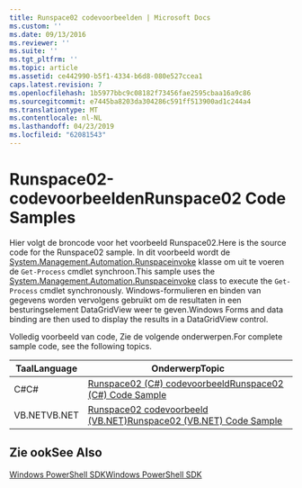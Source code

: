 ```yaml
---
title: Runspace02 codevoorbeelden | Microsoft Docs
ms.custom: ''
ms.date: 09/13/2016
ms.reviewer: ''
ms.suite: ''
ms.tgt_pltfrm: ''
ms.topic: article
ms.assetid: ce442990-b5f1-4334-b6d8-080e527ccea1
caps.latest.revision: 7
ms.openlocfilehash: 1b5977bbc9c08182f73456fae2595cbaa16a9c86
ms.sourcegitcommit: e7445ba8203da304286c591ff513900ad1c244a4
ms.translationtype: MT
ms.contentlocale: nl-NL
ms.lasthandoff: 04/23/2019
ms.locfileid: "62081543"
---
```

# <a name="runspace02-code-samples"></a><span data-ttu-id="9fc5f-102">Runspace02-codevoorbeelden</span><span class="sxs-lookup"><span data-stu-id="9fc5f-102">Runspace02 Code Samples</span></span>

<span data-ttu-id="9fc5f-103">Hier volgt de broncode voor het voorbeeld Runspace02.</span><span class="sxs-lookup"><span data-stu-id="9fc5f-103">Here is the source code for the Runspace02 sample.</span></span> <span data-ttu-id="9fc5f-104">In dit voorbeeld wordt de [System.Management.Automation.Runspaceinvoke](/dotnet/api/System.Management.Automation.RunspaceInvoke) klasse om uit te voeren de `Get-Process` cmdlet synchroon.</span><span class="sxs-lookup"><span data-stu-id="9fc5f-104">This sample uses the [System.Management.Automation.Runspaceinvoke](/dotnet/api/System.Management.Automation.RunspaceInvoke) class to execute the `Get-Process` cmdlet synchronously.</span></span> <span data-ttu-id="9fc5f-105">Windows-formulieren en binden van gegevens worden vervolgens gebruikt om de resultaten in een besturingselement DataGridView weer te geven.</span><span class="sxs-lookup"><span data-stu-id="9fc5f-105">Windows Forms and data binding are then used to display the results in a DataGridView control.</span></span>

<span data-ttu-id="9fc5f-106">Volledig voorbeeld van code, Zie de volgende onderwerpen.</span><span class="sxs-lookup"><span data-stu-id="9fc5f-106">For complete sample code, see the following topics.</span></span>

|<span data-ttu-id="9fc5f-107">Taal</span><span class="sxs-lookup"><span data-stu-id="9fc5f-107">Language</span></span>|<span data-ttu-id="9fc5f-108">Onderwerp</span><span class="sxs-lookup"><span data-stu-id="9fc5f-108">Topic</span></span>|
|--------------|-----------|
|<span data-ttu-id="9fc5f-109">C#</span><span class="sxs-lookup"><span data-stu-id="9fc5f-109">C#</span></span>|[<span data-ttu-id="9fc5f-110">Runspace02 (C#) codevoorbeeld</span><span class="sxs-lookup"><span data-stu-id="9fc5f-110">Runspace02 (C#) Code Sample</span></span>](./runspace02-csharp-code-sample.md)|
|<span data-ttu-id="9fc5f-111">VB.NET</span><span class="sxs-lookup"><span data-stu-id="9fc5f-111">VB.NET</span></span>|[<span data-ttu-id="9fc5f-112">Runspace02 codevoorbeeld (VB.NET)</span><span class="sxs-lookup"><span data-stu-id="9fc5f-112">Runspace02 (VB.NET) Code Sample</span></span>](./runspace02-vb-net-code-sample.md)|

## <a name="see-also"></a><span data-ttu-id="9fc5f-113">Zie ook</span><span class="sxs-lookup"><span data-stu-id="9fc5f-113">See Also</span></span>

[<span data-ttu-id="9fc5f-114">Windows PowerShell SDK</span><span class="sxs-lookup"><span data-stu-id="9fc5f-114">Windows PowerShell SDK</span></span>](../windows-powershell-reference.md)